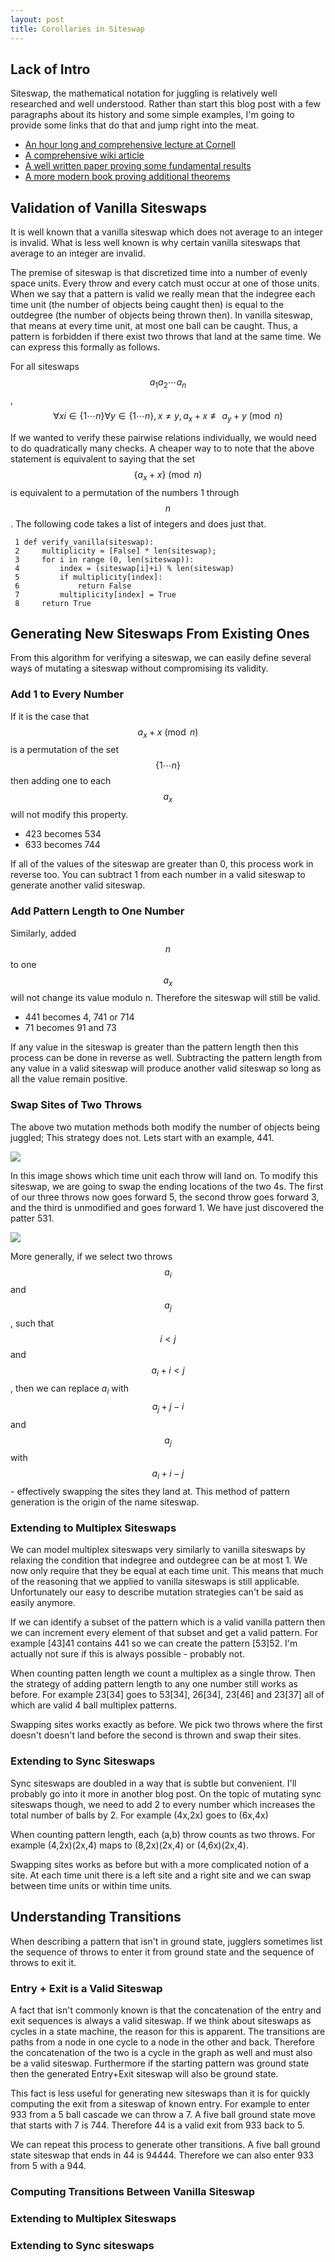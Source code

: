 ```yaml
---
layout: post
title: Corollaries in Siteswap
---
```


## Lack of Intro
Siteswap, the mathematical notation for juggling is relatively well researched
and well understood. Rather than start this blog post with a few paragraphs
about its history and some simple examples, I'm going to provide some links that
do that and jump right into the meat.

 - [An hour long and comprehensive lecture at Cornell](https://www.youtube.com/watch?v=38rf9FLhl-8)
 - [A comprehensive wiki article](http://juggle.wikia.com/wiki/Siteswap)
 - [A well written paper proving some fundamental results](http://www.math.ucsd.edu/~ronspubs/94_01_juggling.pdf)
 - [A more modern book proving additional theorems](http://www.amazon.com/gp/product/0387955135?psc=1&redirect=true&ref_=od_aui_detailpages00)

## Validation of Vanilla Siteswaps
It is well known that a vanilla siteswap which does not average to an integer is
invalid. What is less well known is why certain vanilla siteswaps that average
to an integer are invalid. 

The premise of siteswap is that discretized time into a number of evenly space
units. Every throw and every catch must occur at one of those units. When we say
that a pattern is valid we really mean that the indegree each time unit (the
number of objects being caught then) is equal to the outdegree (the number of
objects being thrown then).  In vanilla siteswap, that means at every time unit,
at most one ball can be caught. Thus, a pattern is forbidden if there exist two
throws that land at the same time. We can express this formally as follows.

For all siteswaps $$a_1 a_2 \cdots a_n$$,
$$ \forall xi \in \{1 \cdots n\} \forall y \in \{1 \cdots n\}, x \ne y, a_x + x
\not \equiv a_y + y \pmod n$$

If we wanted to verify these pairwise relations individually, we would need to
do quadratically many checks. A cheaper way to to note that the above statement
is equivalent to saying that the set $$\{a_x + x\} \pmod n $$ is equivalent to a
permutation of the numbers 1 through $$n$$. The following code takes a list of
integers and does just that.

     1 def verify_vanilla(siteswap):
     2     multiplicity = [False] * len(siteswap);
     3     for i in range (0, len(siteswap)):
     4         index = (siteswap[i]+i) % len(siteswap)
     5         if multiplicity[index]:
     6             return False
     7         multiplicity[index] = True
     8     return True

## Generating New Siteswaps From Existing Ones
From this algorithm for verifying a siteswap, we can easily define several ways
of mutating a siteswap without compromising its validity.

### Add 1 to Every Number
If it is the case that $${a_x + x} \pmod n $$ is a permutation of the set $$\{1
\cdots n\}$$ then adding one to each $$a_x$$ will not modify this property.

 - 423 becomes 534
 - 633 becomes 744

If all of the values of the siteswap are greater than 0, this process work in
reverse too. You can subtract 1 from each number in a valid siteswap to generate
another valid siteswap.

### Add Pattern Length to One Number
Similarly, added $$n$$ to one $$a_x$$ will not change its value modulo n.
Therefore the siteswap will still be valid.

 - 441 becomes 4, 741 or 714
 - 71 becomes 91 and 73

If any value in the siteswap is greater than the pattern length then this
process can be done in reverse as well. Subtracting the pattern length from any
value in a valid siteswap will produce another valid siteswap so long as all the
value remain positive.

### Swap Sites of Two Throws
The above two mutation methods both modify the number of objects being juggled;
This strategy does not. Lets start with an example, 441. 

<img src="/images/Siteswap/441_end_locations.png" style="max-height: 400px">

In this image shows which time unit each throw will land on. To modify this
siteswap, we are going to swap the ending locations of the two 4s. The first of
our three throws now goes forward 5, the second throw goes forward 3, and the
third is unmodified and goes forward 1. We have just discovered the patter 531.

<img src="/images/Siteswap/531_end_locations.png" style="max-height: 400px">

More generally, if we select two throws $$a_i$$ and $$a_j$$, such that $$i < j$$
and $$a_i + i < j$$, then we can replace $a_i$ with $$a_j + j - i$$ and $$a_j$$
with $$a_i + i - j$$ - effectively swapping the sites they land at.  This method
of pattern generation is the origin of the name siteswap.

### Extending to Multiplex Siteswaps
We can model multiplex siteswaps very similarly to vanilla siteswaps by relaxing
the condition that indegree and outdegree can be at most 1. We now only require
that they be equal at each time unit. This means that much of the reasoning that
we applied to vanilla siteswaps is still applicable. Unfortunately our easy to
describe mutation strategies can't be said as easily anymore.

If we can identify a subset of the pattern which is a valid vanilla pattern then
we can increment every element of that subset and get a valid pattern.  For
example [43]41 contains 441 so we can create the pattern [53]52.  I'm actually
not sure if this is always possible - probably not.

When counting patten length we count a multiplex as a single throw. Then the
strategy of adding pattern length to any one number still works as before.  For
example 23[34] goes to 53[34], 26[34], 23[46] and 23[37] all of which are valid
4 ball multiplex patterns.

Swapping sites works exactly as before. We pick two throws where the first
doesn't doesn't land before the second is thrown and swap their sites.

### Extending to Sync Siteswaps
Sync siteswaps are doubled in a way that is subtle but convenient. I'll probably
go into it more in another blog post. On the topic of mutating sync siteswaps
though, we need to add 2 to every number which increases the total number of
balls by 2. For example (4x,2x) goes to (6x,4x)

When counting pattern length, each (a,b) throw counts as two throws. For example
(4,2x)(2x,4) maps to (8,2x)(2x,4) or (4,6x)(2x,4).

Swapping sites works as before but with a more complicated notion of a site. At
each time unit there is a left site and a right site and we can swap between
time units or within time units.

## Understanding Transitions
When describing a pattern that isn't in ground state, jugglers sometimes list
the sequence of throws to enter it from ground state and the sequence of throws
to exit it.

### Entry + Exit is a Valid Siteswap
A fact that isn't commonly known is that the concatenation of the entry and exit
sequences is always a valid siteswap. If we think about siteswaps as cycles in a
state machine, the reason for this is apparent. The transitions are paths from a
node in one cycle to a node in the other and back.  Therefore the concatenation
of the two is a cycle in the graph as well and must also be a valid siteswap.
Furthermore if the starting pattern was ground state then the generated
Entry+Exit siteswap will also be ground state.

This fact is less useful for generating new siteswaps than it is for quickly
computing the exit from a siteswap of known entry. For example to enter 933 from
a 5 ball cascade we can throw a 7.  A five ball ground state move that starts
with 7 is 744.  Therefore 44 is a valid exit from 933 back to 5.

We can repeat this process to generate other transitions. A five ball ground
state siteswap that ends in 44 is 94444.  Therefore we can also enter 933 from 5
with a 944.

### Computing Transitions Between Vanilla Siteswap

### Extending to Multiplex Siteswaps

### Extending to Sync siteswaps
